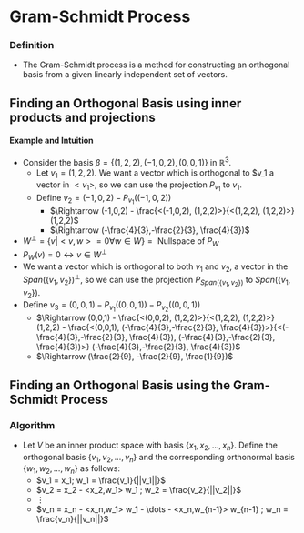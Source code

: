# Gram-Schmidt Process

### Definition

- The Gram-Schmidt process is a method for constructing an orthogonal basis from a given linearly independent set of vectors.

## Finding an Orthogonal Basis using inner products and projections

#### Example and Intuition

- Consider the basis $\beta = \{(1,2,2), (-1,0,2),(0,0,1)\}$ in $\mathbb{R}^3$.
  - Let $v_1 = (1,2,2).$ We want a vector which is orthogonal to $v_1 a vector in $<v_1>$, so we can use the projection $P_{v_1}$ to $v_1$.
  - Define $v_2 = (-1,0,2) - P_{v_1}((-1,0,2))$
    - $\Rightarrow (-1,0,2) - \frac{<(-1,0,2), (1,2,2)>}{<(1,2,2), (1,2,2)>} (1,2,2)$
    - $\Rightarrow (-\frac{4}{3},-\frac{2}{3}, \frac{4}{3})$
- $W^\perp = \{ v | <v,w> = 0 \forall w \in W\} = \text{ Nullspace of } P_W$
- $P_W(v) = 0 \leftrightarrow v \in W^\perp$
- We want a vector which is orthogonal to both $v_1$ and $v_2$, a vector in the $Span(\{v_1,v_2\})^\perp$, so we can use the projection $P_{Span(\{v_1,v_2\})}$ to $Span(\{v_1,v_2\})$.
- Define $v_3 = (0,0,1) - P_{v_1}((0,0,1)) - P_{v_2}((0,0,1))$
  - $\Rightarrow (0,0,1) - \frac{<(0,0,2), (1,2,2)>}{<(1,2,2), (1,2,2)>} (1,2,2) - \frac{<(0,0,1), (-\frac{4}{3},-\frac{2}{3}, \frac{4}{3})>}{<(-\frac{4}{3},-\frac{2}{3}, \frac{4}{3}), (-\frac{4}{3},-\frac{2}{3}, \frac{4}{3})>} (-\frac{4}{3},-\frac{2}{3}, \frac{4}{3})$
  - $\Rightarrow (\frac{2}{9}, -\frac{2}{9}, \frac{1}{9})$

## Finding an Orthogonal Basis using the Gram-Schmidt Process

### Algorithm

- Let $V$ be an inner product space with basis $\{ x_1, x_2, \dots, x_n\}$. Define the orthogonal basis $\{ v_1, v_2, \dots, v_n\}$ and the corresponding orthonormal basis $\{ w_1, w_2, \dots, w_n\}$ as follows:
  - $v_1 = x_1; w_1 = \frac{v_1}{||v_1||}$
  - $v_2 = x_2 - <x_2,w_1> w_1 ; w_2 = \frac{v_2}{||v_2||}$
  - $\vdots$
  - $v_n = x_n - <x_n,w_1> w_1 - \dots - <x_n,w_{n-1}> w_{n-1} ; w_n = \frac{v_n}{||v_n||}$
